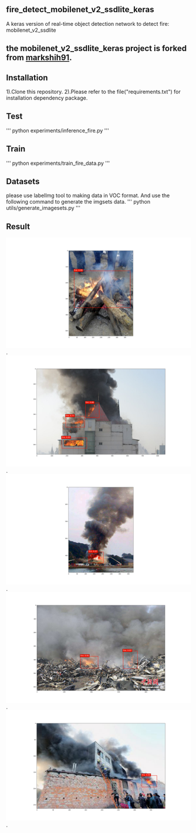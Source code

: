 ## fire_detect_mobilenet_v2_ssdlite_keras
A keras version of real-time object detection network to detect fire: mobilenet_v2_ssdlite
## the mobilenet_v2_ssdlite_keras project is forked from [markshih91](https://github.com/markshih91/mobilenet_v2_ssdlite_keras).

## Installation
1).Clone this repository.
2).Please refer to the file("requirements.txt") for installation dependency package.

## Test
'''
python experiments/inference_fire.py
'''

## Train
'''
python experiments/train_fire_data.py
'''
## Datasets
please use labelImg tool to making data in VOC format.
And use the following command to generate the imgsets data.
'''
python utils/generate_imagesets.py
'''

## Result
![result1](./results/4_018.jpg).
![result2](./results/012.jpg).
![result3](./results/010.jpg).
![result4](./results/009.jpg).
![result5](./results/002.jpg).